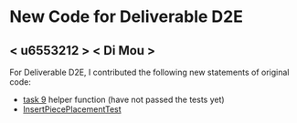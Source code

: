 # New Code for Deliverable D2E

## < u6553212 > < Di Mou >

For Deliverable D2E, I contributed the following new statements of original code:

- [task 9](https://gitlab.cecs.anu.edu.au/u5666033/comp1110-ass2-wed11d/-/blob/master/src/comp1110/ass2/FitGame.java#L652-719) helper function (have not passed the tests yet)
- [InsertPiecePlacementTest](https://gitlab.cecs.anu.edu.au/u5666033/comp1110-ass2-wed11d/-/blob/master/tests/comp1110/ass2/InsertPiecePlacementTest.java)